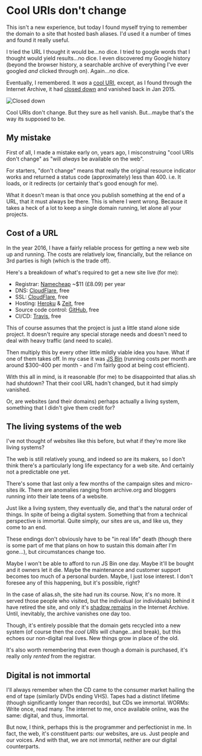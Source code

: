 # Cool URIs don't change

This isn't a new experience, but today I found myself trying to remember the domain to a site that hosted bash aliases. I'd used it a number of times and found it really useful.

I tried the URL I thought it would be…no dice. I tried to google words that I thought would yield results…no dice. I even discovered my Google history (beyond the browser history, a searchable archive of everything I've ever googled *and* clicked through on). Again…no dice.

Eventually, I remembered. It *was* a [cool URI](https://www.w3.org/Provider/Style/URI.html), except, as I found through the Internet Archive, it had [closed down](https://web.archive.org/web/20150208042539/http://alias.sh/) and vanished back in Jan 2015.

![Closed down](/images/closed-down.png)

Cool URIs don't change. But they sure as hell vanish. But…maybe that's the way its supposed to be.

<!--more-->

## My mistake

First of all, I made a mistake early on, years ago, I misconstruing "cool URIs don't change" as "will *always* be available on the web".

For starters, "don't change" means that really the original resource indicator works and returned a status code (approximately) less than 400. i.e. It loads, or it redirects (or certainly that's good enough for me).

What it doesn't mean is that once you publish something at the end of a URL, that it must always be there. This is where I went wrong.  Because it takes a heck of a lot to keep a single domain running, let alone all your projects.

## Cost of a URL

In the year 2016, I have a fairly reliable process for getting a new web site up and running. The costs are relatively low, financially, but the reliance on 3rd parties is high (which is the trade off).

Here's a breakdown of what's required to get a new site live (for me):

- Registrar: [Namecheap](https://www.namecheap.com/) ~$11 (£8.09) per year
- DNS: [CloudFlare](https://www.cloudflare.com/), free
- SSL: [CloudFlare](https://www.cloudflare.com/), free
- Hosting: [Heroku](https://www.heroku.com/) & [Zeit](https://zeit.co), free
- Source code control: [GitHub](https://github.com/), free
- CI/CD: [Travis](https://travis-ci.org/), free

This of course assumes that the project is just a little stand alone side project. It doesn't require any special storage needs and doesn't need to deal with heavy traffic (and need to scale).

Then multiply this by every other little mildly viable idea you have. What if one of them takes off. In my case it was [JS Bin](https://jsbin.com) (running costs per month are around $300-400 per month - and I'm fairly good at being cost efficient).

With this all in mind, is it reasonable (for me) to be disappointed that alias.sh had shutdown? That their cool URL hadn't changed, but it had simply vanished.

Or, are websites (and their domains) perhaps actually a living system, something that I didn't give them credit for?

## The living systems of the web

I've not thought of websites like this before, but what if they're more like living systems?

The web is still relatively young, and indeed so are its makers, so I don't think there's a particularly long life expectancy for a web site. And certainly not a predictable one yet.

There's some that last only a few months of the campaign sites and micro-sites ilk. There are anomalies ranging from archive.org and bloggers running into their late teens of a website.

Just like a living system, they eventually die, and that's the natural order of things. In spite of being a digital system. Something that from a technical perspective is immortal. Quite simply, our sites are us, and like us, they come to an end.

These endings don't obviously have to be "in real life" death (though there is some part of me that plans on how to sustain this domain after I'm gone…), but circumstances change too.

Maybe I won't be able to afford to run JS Bin one day. Maybe it'll be bought and it owners let it die. Maybe the maintenance and customer support becomes too much of a personal burden. Maybe, I just lose interest. I don't foresee any of this happening, but it's possible, right?

In the case of alias.sh, the site had run its course. Now, it's no more. It served those people who visited, but the individual (or individuals) behind it have retired the site, and only it's [shadow remains](https://web.archive.org/web/20141216192521/http://alias.sh/) in the Internet Archive. Until, inevitably, the archive vanishes one day too.

Though, it's entirely possible that the domain gets recycled into a new system (of course then the *cool URIs* will change…and break), but this echoes our non-digital real lives. New things grow in place of the old.

It's also worth remembering that even though a domain is purchased, it's really only *rented* from the registrar.

## Digital is not immortal

I'll always remember when the CD came to the consumer market hailing the end of tape (similarly DVDs ending VHS). Tapes had a distinct lifetime (though significantly longer than records), but CDs we immortal. WORMs: Write once, read many. The internet to me, once available online, was the same: digital, and thus, immortal.

But now, I think, perhaps this is the programmer and perfectionist in me. In fact, the web, it's constituent parts: our websites, are us. Just people and our voices. And with that, we are not immortal, neither are our digital counterparts.
